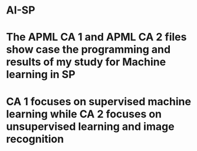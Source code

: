 # AI-SP

# The APML CA 1 and APML CA 2 files show case the programming and results of my study for Machine learning in SP
# CA 1 focuses on supervised machine learning while CA 2 focuses on unsupervised learning and image recognition
